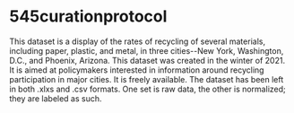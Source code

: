 # 545curationprotocol
This dataset is a display of the rates of recycling of several materials, including paper, plastic, and metal, in three cities--New York, Washington, D.C., and Phoenix, Arizona. This dataset was created in the winter of 2021. It is aimed at policymakers interested in information around recycling participation in major cities. It is freely available. The dataset has been left in both .xlxs and .csv formats. One set is raw data, the other is normalized; they are labeled as such. 
